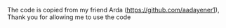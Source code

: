 The code is copied from my friend Arda (https://github.com/aadayener1), Thank you for allowing me to use the code
